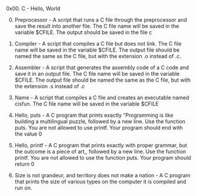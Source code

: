 
0x00. C - Hello, World

0. Preprocessor - A script that runs a C file through the preprocessor and save the result into another file. The C file name will be saved in the variable $CFILE. The output should be saved in the file c

1. Compiler - A script that compiles a C file but does not link. The C file name will be saved in the variable $CFILE. The output file should be named the same as the C file, but with the extension .o instead of .c. 

2. Assembler - A script that generates the assembly code of a C code and save it in an output file. The C file name will be saved in the variable $CFILE. The output file should be named the same as the C file, but with the extension .s instead of .c

3. Name - A script that compiles a C file and creates an executable named cisfun. The C file name will be saved in the variable $CFILE

4. Hello, puts - A C program that prints exactly "Programming is like building a multilingual puzzle, followed by a new line. Use the function puts. You are not allowed to use printf. Your program should end with the value 0

5. Hello, printf - A C program that prints exactly with proper grammar, but the outcome is a piece of art,, followed by a new line. Use the function printf. You are not allowed to use the function puts. Your program should return 0

6. Size is not grandeur, and territory does not make a nation - A C program that prints the size of various types on the computer it is compiled and run on.


